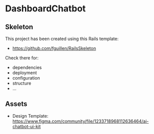 # DashboardChatbot

## Skeleton

This project has been created using this Rails template:

- https://github.com/fguillen/RailsSkeleton

Check there for:

- dependencies
- deployment
- configuration
- structure
- ...

## Assets

- Design Template: https://www.figma.com/community/file/1233718968112636464/ai-chatbot-ui-kit
